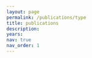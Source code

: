 ```yaml
---
layout: page
permalink: /publications/type
title: publications
description: 
years: 
nav: true
nav_order: 1
---
```

